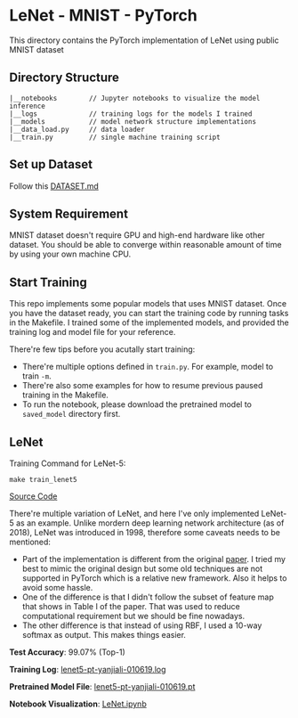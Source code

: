 # LeNet - MNIST - PyTorch

This directory contains the PyTorch implementation of LeNet using public MNIST dataset

## Directory Structure

```
|__notebooks        // Jupyter notebooks to visualize the model inference
|__logs             // training logs for the models I trained
|__models           // model network structure implementations
|__data_load.py     // data loader
|__train.py         // single machine training script
```

## Set up Dataset

Follow this [DATASET.md](../../Datasets/MNIST/DATASET.md)

## System Requirement

MNIST dataset doesn't require GPU and high-end hardware like other dataset. You should be able to converge within reasonable amount of time by using your own machine CPU.

## Start Training

This repo implements some popular models that uses MNIST dataset. Once you have the dataset ready, you can start the training code by running tasks in the Makefile. I trained some of the implemented models, and provided the training log and model file for your reference.

There're few tips before you acutally start training:

- There're multiple options defined in `train.py`. For example, model to train `-m`.
- There're also some examples for how to resume previous paused training in the Makefile.
- To run the notebook, please download the pretrained model to `saved_model` directory first.

## LeNet

Training Command for LeNet-5:
```
make train_lenet5
```
[Source Code](models/lenet5.py)

There're multiple variation of LeNet, and here I've only implemented LeNet-5 as an example. Unlike mordern deep learning network architecture (as of 2018), LeNet was introduced in 1998, therefore some caveats needs to be mentioned:

- Part of the implementation is different from the original [paper](http://vision.stanford.edu/cs598_spring07/papers/Lecun98.pdf). I tried my best to mimic the original design but some old techniques are not supported in PyTorch which is a relative new framework. Also it helps to avoid some hassle.
- One of the difference is that I didn't follow the subset of feature map that shows in Table I of the paper. That was used to reduce computational requirement but we should be fine nowadays.
- The other difference is that instead of using RBF, I used a 10-way softmax as output. This makes things easier.

**Test Accuracy**: 99.07% (Top-1)

**Training Log**: [lenet5-pt-yanjiali-010619.log](logs/lenet5-pt-yanjiali-010619.log)

**Pretrained Model File**: [lenet5-pt-yanjiali-010619.pt](https://drive.google.com/file/d/1fMD2i3bIEK-fU9JMiBGQ5EVv-A7dFJux/view?usp=sharing)

**Notebook Visualization**: [LeNet.ipynb](notebooks/LeNet.ipynb)
